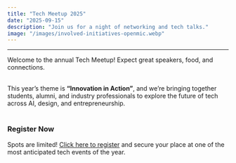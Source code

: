 ```yaml
---
title: "Tech Meetup 2025"
date: "2025-09-15"
description: "Join us for a night of networking and tech talks."
image: "/images/involved-initiatives-openmic.webp"
---
```


---

Welcome to the annual Tech Meetup! Expect great speakers, food, and connections.
<br>
<br>

This year’s theme is **“Innovation in Action”**, and we’re bringing together students, alumni, and industry professionals to explore the future of tech across AI, design, and entrepreneurship.
<br>
<br>

### Register Now

Spots are limited! [Click here to register](#) and secure your place at one of the most anticipated tech events of the year.
